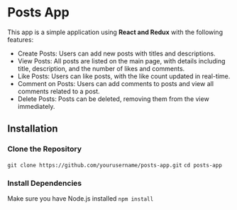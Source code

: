 # **Posts App**

This app is a simple application using **React and Redux** with the following features:
- Create Posts: Users can add new posts with titles and descriptions.
- View Posts: All posts are listed on the main page, with details including title, description, and the number of likes and comments.
- Like Posts: Users can like posts, with the like count updated in real-time.
- Comment on Posts: Users can add comments to posts and view all comments related to a post.
- Delete Posts: Posts can be deleted, removing them from the view immediately.

## **Installation**

### Clone the Repository

```git clone https://github.com/yourusername/posts-app.git```
```cd posts-app```

### Install Dependencies

Make sure you have Node.js installed
```npm install```
